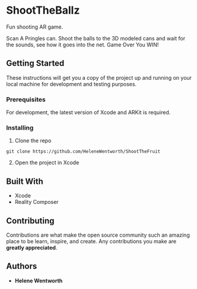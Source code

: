 # ShootTheBallz

Fun shooting AR game.

Scan A Pringles can. Shoot the balls to the 3D modeled cans and wait for the sounds, see how it goes into the net. Game Over You WIN!

## Getting Started

These instructions will get you a copy of the project up and running on your local machine for development and testing purposes.

### Prerequisites

For development, the latest version of Xcode and ARKit is required. 

<!--A step by step series of examples that tell you how to get a development env running-->
### Installing

1. Clone the repo
```
git clone https://github.com/HeleneWentworth/ShootTheFruit
```
2. Open the project in Xcode

## Built With

* Xcode
* Reality Composer

## Contributing

Contributions are what make the open source community such an amazing place to be learn, inspire, and create. Any contributions you make are **greatly appreciated**.

## Authors

* **Helene Wentworth** 
